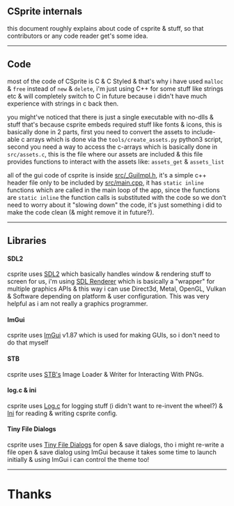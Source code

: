 ## CSprite internals
this document roughly explains about code of csprite & stuff, so that contributors or any code reader get's some idea.

---

## Code

most of the code of CSprite is C & C Styled & that's why i have used `malloc` & `free` instead of `new` & `delete`, i'm just using C++ for some stuff like strings etc & will completely switch to C in future because i didn't have much experience with strings in c back then.

you might've noticed that there is just a single executable with no-dlls & stuff that's because csprite embeds required stuff like fonts & icons, this is basically done in 2 parts, first you need to convert the assets to include-able c arrays which is done via the `tools/create_assets.py` python3 script, second you need a way to access the c-arrays which is basically done in `src/assets.c`, this is the file where our assets are included & this file provides functions to interact with the assets like: `assets_get` & `assets_list`

all of the gui code of csprite is inside [src/_GuiImpl.h](src/_GuiImpl.h), it's a simple c++ header file only to be included by [src/main.cpp](src/main.cpp), it has `static inline` functions which are called in the main loop of the app, since the functions are `static inline` the function calls is substituted with the code so we don't need to worry about it "slowing down" the code, it's just something i did to make the code clean (& might remove it in future?).

---
## Libraries

#### SDL2
csprite uses [SDL2](https://www.libsdl.org/) which basically handles window & rendering stuff to screen for us,
i'm using [SDL Renderer](https://wiki.libsdl.org/SDL_Renderer) which is basically a "wrapper" for multiple graphics APIs &
this way i can use Direct3d, Metal, OpenGL, Vulkan & Software depending on platform & user configuration.
This was very helpful as i am not really a graphics programmer.

#### ImGui
csprite uses [ImGui](https://github.com/ocornut/imgui/) v1.87 which is used for making GUIs, so i don't need to do that myself

#### STB
csprite uses [STB's](https://github.com/nothings/stb) Image Loader & Writer for Interacting With PNGs.

#### log.c & ini
csprite uses [Log.c](https://github.com/rxi/log.c) for logging stuff (i didn't want to re-invent the wheel?) &
[Ini](https://github.com/rxi/ini) for reading & writing csprite config.

#### Tiny File Dialogs
csprite uses [Tiny File Dialogs](https://sourceforge.net/projects/tinyfiledialogs/) for open & save dialogs,
tho i might re-write a file open & save dialog using ImGui because it takes some time to launch initially & using ImGui
i can control the theme too!

---

# Thanks
